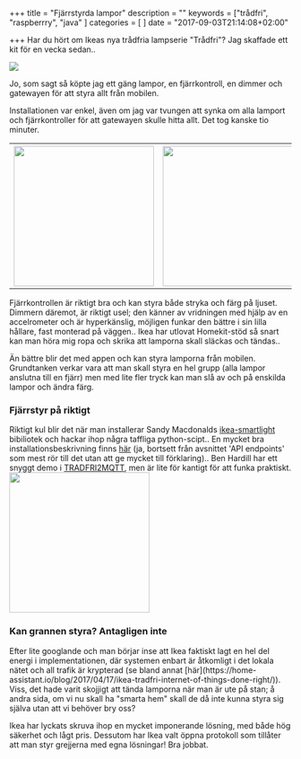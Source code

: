 +++
title = "Fjärrstyrda lampor"
description = ""
keywords = ["trådfri", "raspberrry", "java"
]
categories = [
]
date = "2017-09-03T21:14:08+02:00"

+++
Har du hört om Ikeas nya trådfria lampserie "Trådfri"? Jag skaffade ett kit för en vecka sedan..

<!--more-->




<p>
<img src="https://imgs.aftonbladet-cdn.se/v2/images/1a572f36-84ca-4c15-92f3-112da845c07e?fit=crop&h=374&w=1100&s=9fbc8f4532466c3b1b64a66c94cf16e021ba6d74">

Jo, som sagt så köpte jag ett gäng lampor, en fjärrkontroll, en dimmer och gatewayen för att styra allt från mobilen.
</p>
Installationen var enkel, även om jag var tvungen att synka om alla lamport och fjärrkontroller för att gatewayen skulle hitta allt. Det tog kanske tio minuter.
<table >
  <tr>
    <th><img src="http://www.ikea.com/PIAimages/0489469_PE623665_S5.JPG" height="250px"></th>
    <th><img src="http://www.ikea.com/gb/en/images/customer-services/ikea-tr%C3%A5dfri-wireless-dimmer__1364355343334-s31.jpg" height="250px"></th>
  </tr>
</table>
Fjärrkontrollen är riktigt bra och kan styra både stryka och färg på ljuset. Dimmern däremot, är riktigt usel; den känner av vridningen med hjälp av en accelrometer och är hyperkänslig, möjligen funkar den bättre i sin lilla hållare, fast monterad på väggen.. Ikea har utlovat Homekit-stöd så snart kan man höra mig ropa och skrika att lamporna skall släckas och tändas..
</p>

<p>
Än bättre blir det med appen och kan styra lamporna från mobilen. Grundtanken verkar vara att man skall styra en hel grupp (alla lampor anslutna till en fjärr) men med lite fler tryck kan man slå av och på enskilda lampor och ändra färg.
</p>

<h3>Fjärrstyr på riktigt</h3>
<p>

Riktigt kul blir det när man installerar Sandy Macdonalds [ikea-smartlight](https://github.com/sandyjmacdonald/ikea-smartlight) bibiliotek och hackar ihop några taffliga python-scipt.. En mycket bra installationsbeskrivning finns [här](https://learn.pimoroni.com/tutorial/sandyj/controlling-ikea-tradfri-lights-from-your-pi) (ja, bortsett från avsnittet 'API endpoints' som mest rör till det utan att ge mycket till förklaring).. Ben Hardill har ett snyggt demo i [TRADFRI2MQTT](https://github.com/hardillb/TRADFRI2MQTT), men är lite för kantigt för att funka praktiskt.
<img src="https://cdn.shopify.com/s/files/1/0174/1800/products/Raspberry_Pi_Zero_W_2_of_6_grande.JPG?v=1500295010" width="250px">
</p>
<h3>Kan grannen styra? Antagligen inte</h3>
<p>
Efter lite googlande och man börjar inse att Ikea faktiskt lagt en hel del energi i implementationen, där systemen enbart är åtkomligt i det lokala nätet och all trafik är krypterad (se bland annat [här](https://home-assistant.io/blog/2017/04/17/ikea-tradfri-internet-of-things-done-right/)). Viss, det hade varit skojjigt att tända lamporna när man är ute på stan; å andra sida, om vi nu skall ha "smarta hem" skall de då inte kunna styra sig själva utan att vi behöver bry oss?
</p
<p>
Ikea har lyckats skruva ihop en mycket imponerande lösning, med både hög säkerhet och lågt pris. Dessutom har Ikea valt öppna protokoll som tillåter att man styr grejjerna med egna lösningar! Bra jobbat.
</p>
